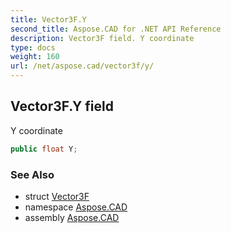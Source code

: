 ```yaml
---
title: Vector3F.Y
second_title: Aspose.CAD for .NET API Reference
description: Vector3F field. Y coordinate
type: docs
weight: 160
url: /net/aspose.cad/vector3f/y/
---
```

## Vector3F.Y field

Y coordinate

```csharp
public float Y;
```

### See Also

* struct [Vector3F](../)
* namespace [Aspose.CAD](../../../aspose.cad/)
* assembly [Aspose.CAD](../../../)


